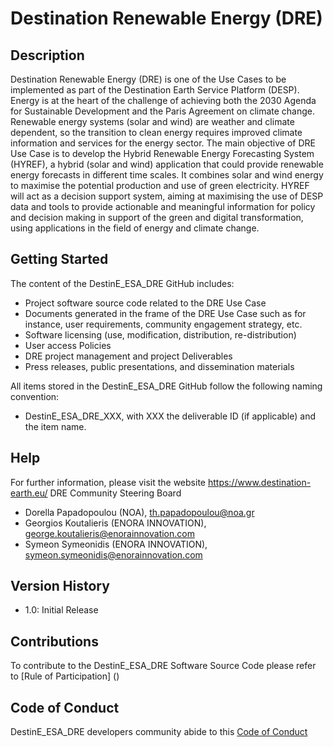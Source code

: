 # Destination Renewable Energy (DRE)

## Description

Destination Renewable Energy (DRE) is one of the Use Cases to be implemented as part of the Destination Earth Service Platform (DESP). Energy is at the heart of the challenge of achieving both the 2030 Agenda for Sustainable Development and the Paris Agreement on climate change. Renewable energy systems (solar and wind) are weather and climate dependent, so the transition to clean energy requires improved climate information and services for the energy sector. 
The main objective of DRE Use Case is to develop the Hybrid Renewable Energy Forecasting System (HYREF), a hybrid (solar and wind) application that could provide renewable energy forecasts in different time scales. It combines solar and wind energy to maximise the potential production and use of green electricity. HYREF  will act as a decision support system, aiming at maximising the use of DESP data and tools to provide actionable and meaningful information for policy and decision making in support of the green and digital transformation, using applications in the field of energy and climate change.

## Getting Started

The content of the DestinE_ESA_DRE GitHub includes:
*	Project software source code related to the DRE Use Case
*	Documents generated in the frame of the DRE Use Case such as for instance, user requirements, community engagement strategy, etc.
*	Software licensing (use, modification, distribution, re-distribution)
*	User access Policies
*	DRE project management and project Deliverables
*	Press releases, public presentations, and dissemination materials

All items stored in the DestinE_ESA_DRE GitHub follow the following naming convention:
*	DestinE_ESA_DRE_XXX, with XXX the deliverable ID (if applicable) and the item name.

## Help

For further information, please visit the website https://www.destination-earth.eu/
DRE Community Steering Board
*	Dorella Papadopoulou (NOA), th.papadopoulou@noa.gr 
*	Georgios Koutalieris (ENORA INNOVATION), george.koutalieris@enorainnovation.com
*	Symeon Symeonidis (ENORA INNOVATION), symeon.symeonidis@enorainnovation.com 

## Version History
*	1.0: Initial Release

## Contributions

To contribute to the DestinE_ESA_DRE Software Source Code please refer to [Rule of Participation] ()

## Code of Conduct

DestinE_ESA_DRE developers community abide to this [Code of Conduct](https://github.com/destination-earth/DestinE_ESA_DRE/assets/150688134/43bb99ca-affc-4f0a-b9fe-67ec3b50ea3f)
